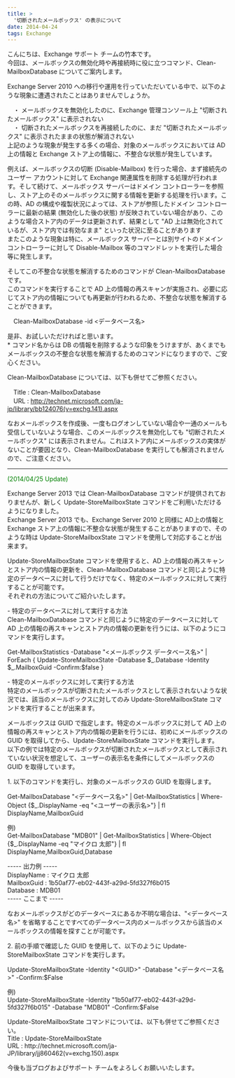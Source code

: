 ```yaml
---
title: >
  '切断されたメールボックス' の表示について
date: 2014-04-24
tags: Exchange
---
```

<p>&#12371;&#12435;&#12395;&#12385;&#12399;&#12289;Exchange &#12469;&#12509;&#12540;&#12488; &#12481;&#12540;&#12512;&#12398;&#31481;&#26412;&#12391;&#12377;&#12290;<br>&#20170;&#22238;&#12399;&#12289;&#12513;&#12540;&#12523;&#12508;&#12483;&#12463;&#12473;&#12398;&#28961;&#21177;&#21270;&#26178;&#12420;&#20877;&#25509;&#32154;&#26178;&#12395;&#24441;&#12395;&#31435;&#12388;&#12467;&#12510;&#12531;&#12489;&#12289;Clean-MailboxDatabase &#12395;&#12388;&#12356;&#12390;&#12372;&#26696;&#20869;&#12375;&#12414;&#12377;&#12290;<p>Exchange Server 2010 &#12408;&#12398;&#31227;&#34892;&#12420;&#36939;&#29992;&#12434;&#34892;&#12387;&#12390;&#12356;&#12383;&#12384;&#12356;&#12390;&#12356;&#12427;&#20013;&#12391;&#12289;&#20197;&#19979;&#12398;&#12424;&#12358;&#12394;&#29694;&#35937;&#12395;&#36973;&#36935;&#12373;&#12428;&#12383;&#12371;&#12392;&#12399;&#12354;&#12426;&#12414;&#12379;&#12435;&#12391;&#12375;&#12423;&#12358;&#12363;&#12290;</p><p>&#12288;&#12539; &#12513;&#12540;&#12523;&#12508;&#12483;&#12463;&#12473;&#12434;&#28961;&#21177;&#21270;&#12375;&#12383;&#12398;&#12395;&#12289;Exchange &#31649;&#29702;&#12467;&#12531;&#12477;&#12540;&#12523;&#19978; "&#20999;&#26029;&#12373;&#12428;&#12383;&#12513;&#12540;&#12523;&#12508;&#12483;&#12463;&#12473;" &#12395;&#34920;&#31034;&#12373;&#12428;&#12394;&#12356;<br>&#12288;&#12539; &#20999;&#26029;&#12373;&#12428;&#12383;&#12513;&#12540;&#12523;&#12508;&#12483;&#12463;&#12473;&#12434;&#20877;&#25509;&#32154;&#12375;&#12383;&#12398;&#12395;&#12289;&#12414;&#12384; "&#20999;&#26029;&#12373;&#12428;&#12383;&#12513;&#12540;&#12523;&#12508;&#12483;&#12463;&#12473;" &#12395;&#34920;&#31034;&#12373;&#12428;&#12383;&#12414;&#12414;&#12398;&#29366;&#24907;&#12364;&#35299;&#28040;&#12373;&#12428;&#12394;&#12356; <br>&#19978;&#35352;&#12398;&#12424;&#12358;&#12394;&#29694;&#35937;&#12364;&#30330;&#29983;&#12377;&#12427;&#22810;&#12367;&#12398;&#22580;&#21512;&#12289;&#23550;&#35937;&#12398;&#12513;&#12540;&#12523;&#12508;&#12483;&#12463;&#12473;&#12395;&#12362;&#12356;&#12390;&#12399; AD&#19978;&#12398;&#24773;&#22577;&#12392; Exchange &#12473;&#12488;&#12450;&#19978;&#12398;&#24773;&#22577;&#12395;&#12289;&#19981;&#25972;&#21512;&#12394;&#29366;&#24907;&#12364;&#30330;&#29983;&#12375;&#12390;&#12356;&#12414;&#12377;&#12290;</p><p>&#20363;&#12360;&#12400;&#12289;&#12513;&#12540;&#12523;&#12508;&#12483;&#12463;&#12473;&#12398;&#20999;&#26029; (Disable-Mailbox) &#12434;&#34892;&#12387;&#12383;&#22580;&#21512;&#12289;&#12414;&#12378;&#25509;&#32154;&#20808;&#12398;&#12518;&#12540;&#12470;&#12540; &#12450;&#12459;&#12454;&#12531;&#12488;&#12395;&#23550;&#12375;&#12390; Exchange &#38306;&#36899;&#23646;&#24615;&#12434;&#21066;&#38500;&#12377;&#12427;&#20966;&#29702;&#12364;&#34892;&#12431;&#12428;&#12414;&#12377;&#12290;&#12381;&#12375;&#12390;&#32154;&#12369;&#12390;&#12289;&#12513;&#12540;&#12523;&#12508;&#12483;&#12463;&#12473; &#12469;&#12540;&#12496;&#12540;&#12399;&#12489;&#12513;&#12452;&#12531; &#12467;&#12531;&#12488;&#12525;&#12540;&#12521;&#12540;&#12434;&#21442;&#29031;&#12375;&#12289;&#12473;&#12488;&#12450;&#19978;&#12398;&#12381;&#12398;&#12513;&#12540;&#12523;&#12508;&#12483;&#12463;&#12473;&#12395;&#38306;&#12377;&#12427;&#24773;&#22577;&#12434;&#26356;&#26032;&#12377;&#12427;&#20966;&#29702;&#12434;&#34892;&#12356;&#12414;&#12377;&#12290;&#12371;&#12398;&#26178;&#12289;AD &#12398;&#27083;&#25104;&#12420;&#35079;&#35069;&#29366;&#27841;&#12395;&#12424;&#12387;&#12390;&#12399;&#12289;&#12473;&#12488;&#12450;&#12364;&#21442;&#29031;&#12375;&#12383;&#12489;&#12513;&#12452;&#12531; &#12467;&#12531;&#12488;&#12525;&#12540;&#12521;&#12540;&#12395;&#26368;&#26032;&#12398;&#32080;&#26524; (&#28961;&#21177;&#21270;&#12375;&#12383;&#24460;&#12398;&#29366;&#24907;) &#12364;&#21453;&#26144;&#12373;&#12428;&#12390;&#12356;&#12394;&#12356;&#22580;&#21512;&#12364;&#12354;&#12426;&#12289;&#12371;&#12398;&#12424;&#12358;&#12394;&#22580;&#21512;&#12473;&#12488;&#12450;&#20869;&#12398;&#12487;&#12540;&#12479;&#12399;&#26356;&#26032;&#12373;&#12428;&#12378;&#12289;&#32080;&#26524;&#12392;&#12375;&#12390; "AD &#19978;&#12399;&#28961;&#21177;&#21270;&#12373;&#12428;&#12390;&#12356;&#12427;&#12364;&#12289;&#12473;&#12488;&#12450;&#20869;&#12391;&#12399;&#26377;&#21177;&#12394;&#12414;&#12414;" &#12392;&#12356;&#12387;&#12383;&#29366;&#27841;&#12395;&#33267;&#12427;&#12371;&#12392;&#12364;&#12354;&#12426;&#12414;&#12377;<br>&#12414;&#12383;&#12371;&#12398;&#12424;&#12358;&#12394;&#29694;&#35937;&#12399;&#29305;&#12395;&#12289;&#12513;&#12540;&#12523;&#12508;&#12483;&#12463;&#12473; &#12469;&#12540;&#12496;&#12540;&#12392;&#12399;&#21029;&#12469;&#12452;&#12488;&#12398;&#12489;&#12513;&#12452;&#12531; &#12467;&#12531;&#12488;&#12525;&#12540;&#12521;&#12540;&#12395;&#23550;&#12375;&#12390; Disable-Mailbox &#31561;&#12398;&#12467;&#12510;&#12531;&#12489;&#12524;&#12483;&#12488;&#12434;&#23455;&#34892;&#12375;&#12383;&#22580;&#21512;&#31561;&#12395;&#30330;&#29983;&#12375;&#12414;&#12377;&#12290;</p><p>&#12381;&#12375;&#12390;&#12371;&#12398;&#19981;&#25972;&#21512;&#12394;&#29366;&#24907;&#12434;&#35299;&#28040;&#12377;&#12427;&#12383;&#12417;&#12398;&#12467;&#12510;&#12531;&#12489;&#12364; Clean-MailboxDatabase &#12391;&#12377;&#12290;<br>&#12371;&#12398;&#12467;&#12510;&#12531;&#12489;&#12434;&#23455;&#34892;&#12377;&#12427;&#12371;&#12392;&#12391; AD &#19978;&#12398;&#24773;&#22577;&#12398;&#20877;&#12473;&#12461;&#12515;&#12531;&#12364;&#23455;&#26045;&#12373;&#12428;&#12289;&#24517;&#35201;&#12395;&#24540;&#12376;&#12390;&#12473;&#12488;&#12450;&#20869;&#12398;&#24773;&#22577;&#12395;&#12388;&#12356;&#12390;&#12418;&#20877;&#26356;&#26032;&#12364;&#34892;&#12431;&#12428;&#12427;&#12383;&#12417;&#12289;&#19981;&#25972;&#21512;&#12394;&#29366;&#24907;&#12434;&#35299;&#28040;&#12377;&#12427;&#12371;&#12392;&#12364;&#12391;&#12365;&#12414;&#12377;&#12290;</p><p>&#12288;Clean-MailboxDatabase -id &lt;&#12487;&#12540;&#12479;&#12505;&#12540;&#12473;&#21517;&gt;</p><p>&#26159;&#38750;&#12289;&#12362;&#35430;&#12375;&#12356;&#12383;&#12384;&#12369;&#12428;&#12400;&#12392;&#24605;&#12356;&#12414;&#12377;&#12290;<br>* &#12467;&#12510;&#12531;&#12489;&#21517;&#12363;&#12425;&#12399; DB &#12398;&#24773;&#22577;&#12434;&#21066;&#38500;&#12377;&#12427;&#12424;&#12358;&#12394;&#21360;&#35937;&#12434;&#12358;&#12369;&#12414;&#12377;&#12364;&#12289;&#12354;&#12367;&#12414;&#12391;&#12418;&#12513;&#12540;&#12523;&#12508;&#12483;&#12463;&#12473;&#12398;&#19981;&#25972;&#21512;&#12394;&#29366;&#24907;&#12434;&#35299;&#28040;&#12377;&#12427;&#12383;&#12417;&#12398;&#12467;&#12510;&#12531;&#12489;&#12395;&#12394;&#12426;&#12414;&#12377;&#12398;&#12391;&#12289;&#12372;&#23433;&#24515;&#12367;&#12384;&#12373;&#12356;&#12290;</p><p>Clean-MailboxDatabase &#12395;&#12388;&#12356;&#12390;&#12399;&#12289;&#20197;&#19979;&#12418;&#20341;&#12379;&#12390;&#12372;&#21442;&#29031;&#12367;&#12384;&#12373;&#12356;&#12290;</p><p>&#12288;Title : Clean-MailboxDatabase<br>&#12288;URL : <a href="http://technet.microsoft.com/ja-jp/library/bb124076(v=exchg.141).aspx">http://technet.microsoft.com/ja-jp/library/bb124076(v=exchg.141).aspx</a></p><p>&#12394;&#12362;&#12513;&#12540;&#12523;&#12508;&#12483;&#12463;&#12473;&#12434;&#20316;&#25104;&#24460;&#12289;&#19968;&#24230;&#12418;&#12525;&#12464;&#12458;&#12531;&#12375;&#12390;&#12356;&#12394;&#12356;&#22580;&#21512;&#12420;&#19968;&#36890;&#12398;&#12513;&#12540;&#12523;&#12418;&#21463;&#20449;&#12375;&#12390;&#12356;&#12394;&#12356;&#12424;&#12358;&#12394;&#22580;&#21512;&#12289;&#12371;&#12398;&#12513;&#12540;&#12523;&#12508;&#12483;&#12463;&#12473;&#12434;&#28961;&#21177;&#21270;&#12375;&#12390;&#12418; "&#20999;&#26029;&#12373;&#12428;&#12383;&#12513;&#12540;&#12523;&#12508;&#12483;&#12463;&#12473;" &#12395;&#12399;&#34920;&#31034;&#12373;&#12428;&#12414;&#12379;&#12435;&#12290;&#12371;&#12428;&#12399;&#12473;&#12488;&#12450;&#20869;&#12395;&#12513;&#12540;&#12523;&#12508;&#12483;&#12463;&#12473;&#12398;&#23455;&#20307;&#12364;&#12394;&#12356;&#12371;&#12392;&#12364;&#35201;&#22240;&#12392;&#12394;&#12426;&#12289;Clean-MailboxDatabase &#12434;&#23455;&#34892;&#12375;&#12390;&#12418;&#35299;&#28040;&#12373;&#12428;&#12414;&#12379;&#12435;&#12398;&#12391;&#12289;&#12372;&#27880;&#24847;&#12367;&#12384;&#12373;&#12356;&#12290;</p><hr style="width:100%;"><p><span style="color:#008000;">(2014/04/25 Update)</span></p><p>Exchange Server 2013 &#12391;&#12399; Clean-MailboxDatabase &#12467;&#12510;&#12531;&#12489;&#12364;&#25552;&#20379;&#12373;&#12428;&#12390;&#12362;&#12426;&#12414;&#12379;&#12435;&#12364;&#12289;&#26032;&#12375;&#12367; Update-StoreMailboxState &#12467;&#12510;&#12531;&#12489;&#12434;&#12372;&#21033;&#29992;&#12356;&#12383;&#12384;&#12369;&#12427;&#12424;&#12358;&#12395;&#12394;&#12426;&#12414;&#12375;&#12383;&#12290;<br>Exchange Server 2013 &#12391;&#12418;&#12289;Exchange Server 2010 &#12392;&#21516;&#27096;&#12395; AD&#19978;&#12398;&#24773;&#22577;&#12392; Exchange &#12473;&#12488;&#12450;&#19978;&#12398;&#24773;&#22577;&#12395;&#19981;&#25972;&#21512;&#12394;&#29366;&#24907;&#12364;&#30330;&#29983;&#12377;&#12427;&#12371;&#12392;&#12364;&#12354;&#12426;&#12414;&#12377;&#12398;&#12391;&#12289;&#12381;&#12398;&#12424;&#12358;&#12394;&#26178;&#12399; Update-StoreMailboxState &#12467;&#12510;&#12531;&#12489;&#12434;&#20351;&#29992;&#12375;&#12390;&#23550;&#24540;&#12377;&#12427;&#12371;&#12392;&#12364;&#20986;&#26469;&#12414;&#12377;&#12290;</p><p>Update-StoreMailboxState &#12467;&#12510;&#12531;&#12489;&#12434;&#20351;&#29992;&#12377;&#12427;&#12392;&#12289;AD &#19978;&#12398;&#24773;&#22577;&#12398;&#20877;&#12473;&#12461;&#12515;&#12531;&#12392;&#12473;&#12488;&#12450;&#20869;&#12398;&#24773;&#22577;&#12398;&#26356;&#26032;&#12434;&#12289;Clean-MailboxDatabase &#12467;&#12510;&#12531;&#12489;&#12392;&#21516;&#12376;&#12424;&#12358;&#12395;&#29305;&#23450;&#12398;&#12487;&#12540;&#12479;&#12505;&#12540;&#12473;&#12395;&#23550;&#12375;&#12390;&#34892;&#12358;&#12384;&#12369;&#12391;&#12394;&#12367;&#12289;&#29305;&#23450;&#12398;&#12513;&#12540;&#12523;&#12508;&#12483;&#12463;&#12473;&#12395;&#23550;&#12375;&#12390;&#23455;&#34892;&#12377;&#12427;&#12371;&#12392;&#12364;&#21487;&#33021;&#12391;&#12377;&#12290;<br>&#12381;&#12428;&#12382;&#12428;&#12398;&#26041;&#27861;&#12395;&#12388;&#12356;&#12390;&#12372;&#32057;&#20171;&#12356;&#12383;&#12375;&#12414;&#12377;&#12290;</p><p>- &#29305;&#23450;&#12398;&#12487;&#12540;&#12479;&#12505;&#12540;&#12473;&#12395;&#23550;&#12375;&#12390;&#23455;&#34892;&#12377;&#12427;&#26041;&#27861;<br>Clean-MailboxDatabase &#12467;&#12510;&#12531;&#12489;&#12392;&#21516;&#12376;&#12424;&#12358;&#12395;&#29305;&#23450;&#12398;&#12487;&#12540;&#12479;&#12505;&#12540;&#12473;&#12395;&#23550;&#12375;&#12390; AD &#19978;&#12398;&#24773;&#22577;&#12398;&#20877;&#12473;&#12461;&#12515;&#12531;&#12392;&#12473;&#12488;&#12450;&#20869;&#12398;&#24773;&#22577;&#12398;&#26356;&#26032;&#12434;&#34892;&#12358;&#12395;&#12399;&#12289;&#20197;&#19979;&#12398;&#12424;&#12358;&#12395;&#12467;&#12510;&#12531;&#12489;&#12434;&#23455;&#34892;&#12375;&#12414;&#12377;&#12290;</p><p>Get-MailboxStatistics -Database "&lt;&#12513;&#12540;&#12523;&#12508;&#12483;&#12463;&#12473; &#12487;&#12540;&#12479;&#12505;&#12540;&#12473;&#21517;&gt;" | ForEach { Update-StoreMailboxState -Database $_.Database -Identity $_.MailboxGuid -Confirm:$false }</p><p>- &#29305;&#23450;&#12398;&#12513;&#12540;&#12523;&#12508;&#12483;&#12463;&#12473;&#12395;&#23550;&#12375;&#12390;&#23455;&#34892;&#12377;&#12427;&#26041;&#27861;<br>&#29305;&#23450;&#12398;&#12513;&#12540;&#12523;&#12508;&#12483;&#12463;&#12473;&#12364;&#20999;&#26029;&#12373;&#12428;&#12383;&#12513;&#12540;&#12523;&#12508;&#12483;&#12463;&#12473;&#12392;&#12375;&#12390;&#34920;&#31034;&#12373;&#12428;&#12394;&#12356;&#12424;&#12358;&#12394;&#29366;&#27841;&#12391;&#12399;&#12289;&#35442;&#24403;&#12398;&#12513;&#12540;&#12523;&#12508;&#12483;&#12463;&#12473;&#12395;&#23550;&#12375;&#12390;&#12398;&#12415; Update-StoreMailboxState &#12467;&#12510;&#12531;&#12489;&#12434;&#23455;&#34892;&#12377;&#12427;&#12371;&#12392;&#12364;&#20986;&#26469;&#12414;&#12377;&#12290;</p><p>&#12513;&#12540;&#12523;&#12508;&#12483;&#12463;&#12473;&#12399; GUID &#12391;&#25351;&#23450;&#12375;&#12414;&#12377;&#12290;&#29305;&#23450;&#12398;&#12513;&#12540;&#12523;&#12508;&#12483;&#12463;&#12473;&#12395;&#23550;&#12375;&#12390; AD &#19978;&#12398;&#24773;&#22577;&#12398;&#20877;&#12473;&#12461;&#12515;&#12531;&#12392;&#12473;&#12488;&#12450;&#20869;&#12398;&#24773;&#22577;&#12398;&#26356;&#26032;&#12434;&#34892;&#12358;&#12395;&#12399;&#12289;&#21021;&#12417;&#12395;&#12513;&#12540;&#12523;&#12508;&#12483;&#12463;&#12473;&#12398; GUID &#12434;&#21462;&#24471;&#12375;&#12390;&#12363;&#12425;&#12289;Update-StoreMailboxState &#12467;&#12510;&#12531;&#12489;&#12434;&#23455;&#34892;&#12375;&#12414;&#12377;&#12290;<br>&#20197;&#19979;&#12398;&#20363;&#12391;&#12399;&#29305;&#23450;&#12398;&#12513;&#12540;&#12523;&#12508;&#12483;&#12463;&#12473;&#12364;&#20999;&#26029;&#12373;&#12428;&#12383;&#12513;&#12540;&#12523;&#12508;&#12483;&#12463;&#12473;&#12392;&#12375;&#12390;&#34920;&#31034;&#12373;&#12428;&#12390;&#12356;&#12394;&#12356;&#29366;&#27841;&#12434;&#24819;&#23450;&#12375;&#12390;&#12289;&#12518;&#12540;&#12470;&#12540;&#12398;&#34920;&#31034;&#21517;&#12434;&#26465;&#20214;&#12395;&#12375;&#12390;&#12513;&#12540;&#12523;&#12508;&#12483;&#12463;&#12473;&#12398; GUID &#12434;&#21462;&#24471;&#12375;&#12390;&#12356;&#12414;&#12377;&#12290;</p><p>1. &#20197;&#19979;&#12398;&#12467;&#12510;&#12531;&#12489;&#12434;&#23455;&#34892;&#12375;&#12289;&#23550;&#35937;&#12398;&#12513;&#12540;&#12523;&#12508;&#12483;&#12463;&#12473;&#12398; GUID &#12434;&#21462;&#24471;&#12375;&#12414;&#12377;&#12290;</p><p>Get-MailboxDatabase "&lt;&#12487;&#12540;&#12479;&#12505;&#12540;&#12473;&#21517;&gt;" | Get-MailboxStatistics | Where-Object {$_.DisplayName -eq "&lt;&#12518;&#12540;&#12470;&#12540;&#12398;&#34920;&#31034;&#21517;&gt;"} | fl DisplayName,MailboxGuid</p><p>&#20363;) <br>Get-MailboxDatabase "MDB01" | Get-MailboxStatistics | Where-Object {$_.DisplayName -eq "&#12510;&#12452;&#12463;&#12525; &#22826;&#37070;"} | fl DisplayName,MailboxGuid,Database</p><p>----- &#20986;&#21147;&#20363; -----<br>DisplayName : &#12510;&#12452;&#12463;&#12525; &#22826;&#37070;<br>MailboxGuid : 1b50af77-eb02-443f-a29d-5fd327f6b015<br>Database : MDB01<br>----- &#12371;&#12371;&#12414;&#12391; -----</p><p>&#12394;&#12362;&#12513;&#12540;&#12523;&#12508;&#12483;&#12463;&#12473;&#12364;&#12393;&#12398;&#12487;&#12540;&#12479;&#12505;&#12540;&#12473;&#12395;&#12354;&#12427;&#12363;&#19981;&#26126;&#12394;&#22580;&#21512;&#12399;&#12289;"&lt;&#12487;&#12540;&#12479;&#12505;&#12540;&#12473;&#21517;&gt;" &#12434;&#30465;&#30053;&#12377;&#12427;&#12371;&#12392;&#12391;&#12377;&#12409;&#12390;&#12398;&#12487;&#12540;&#12479;&#12505;&#12540;&#12473;&#20869;&#12398;&#12513;&#12540;&#12523;&#12508;&#12483;&#12463;&#12473;&#12363;&#12425;&#35442;&#24403;&#12398;&#12513;&#12540;&#12523;&#12508;&#12483;&#12463;&#12473;&#12398;&#24773;&#22577;&#12434;&#25506;&#12377;&#12371;&#12392;&#12364;&#21487;&#33021;&#12391;&#12377;&#12290;</p><p>2. &#21069;&#12398;&#25163;&#38918;&#12391;&#30906;&#35469;&#12375;&#12383; GUID &#12434;&#20351;&#29992;&#12375;&#12390;&#12289;&#20197;&#19979;&#12398;&#12424;&#12358;&#12395; Update-StoreMailboxState &#12467;&#12510;&#12531;&#12489;&#12434;&#23455;&#34892;&#12375;&#12414;&#12377;&#12290;</p><p>Update-StoreMailboxState -Identity "&lt;GUID&gt;" -Database "&lt;&#12487;&#12540;&#12479;&#12505;&#12540;&#12473;&#21517;&gt;" -Confirm:$False</p><p>&#20363;)<br>Update-StoreMailboxState -Identity "1b50af77-eb02-443f-a29d-5fd327f6b015" -Database "MDB01" -Confirm:$False</p><p>Update-StoreMailboxState &#12467;&#12510;&#12531;&#12489;&#12395;&#12388;&#12356;&#12390;&#12399;&#12289;&#20197;&#19979;&#12418;&#20341;&#12379;&#12390;&#12372;&#21442;&#29031;&#12367;&#12384;&#12373;&#12356;&#12290;<br>Title : Update-StoreMailboxState<br>URL : http://technet.microsoft.com/ja-JP/library/jj860462(v=exchg.150).aspx</p><p>&#20170;&#24460;&#12418;&#24403;&#12502;&#12525;&#12464;&#12362;&#12424;&#12403;&#12469;&#12509;&#12540;&#12488; &#12481;&#12540;&#12512;&#12434;&#12424;&#12429;&#12375;&#12367;&#12362;&#39000;&#12356;&#12356;&#12383;&#12375;&#12414;&#12377;&#12290;</p></p>
